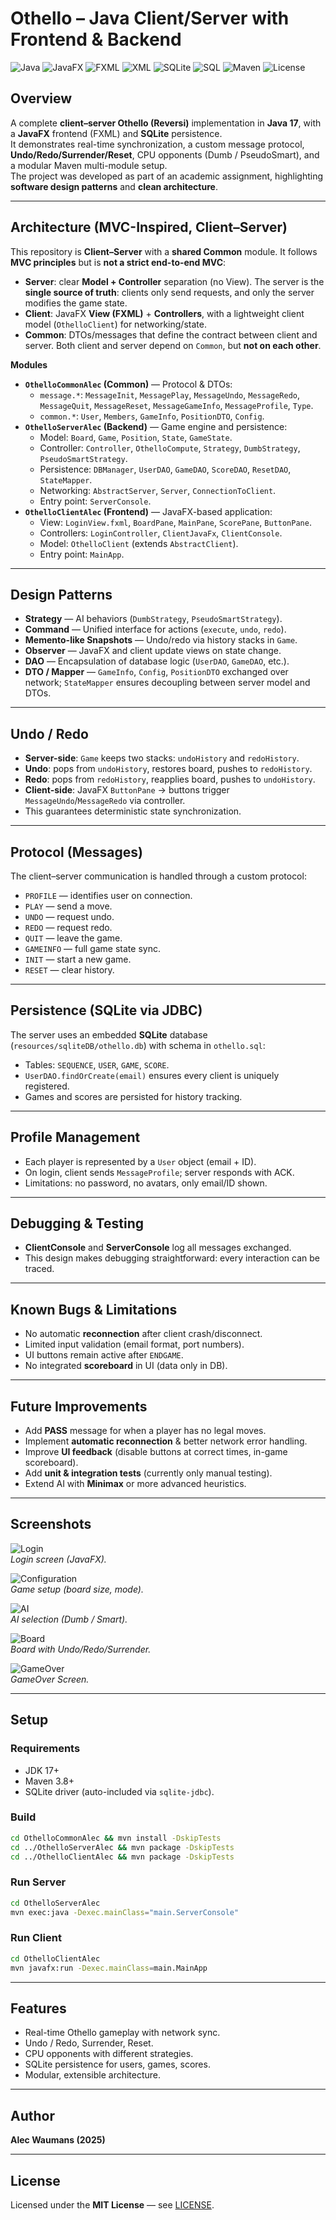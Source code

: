 # Othello – Java Client/Server with Frontend & Backend

![Java](https://img.shields.io/badge/Java-17-red?logo=openjdk)
![JavaFX](https://img.shields.io/badge/JavaFX-FXML-blue?logo=java)
![FXML](https://img.shields.io/badge/FXML-JavaFX-blue)
![XML](https://img.shields.io/badge/XML-1.0-lightgrey)
![SQLite](https://img.shields.io/badge/SQLite-3-lightgrey?logo=sqlite)
![SQL](https://img.shields.io/badge/SQL-Relational-lightgrey)
![Maven](https://img.shields.io/badge/Maven-Build-orange?logo=apachemaven)
![License](https://img.shields.io/badge/License-MIT-green)

## Overview
A complete **client–server Othello (Reversi)** implementation in **Java 17**, with a **JavaFX** frontend (FXML) and **SQLite** persistence.  
It demonstrates real-time synchronization, a custom message protocol, **Undo/Redo/Surrender/Reset**, CPU opponents (Dumb / PseudoSmart), and a modular Maven multi-module setup.  
The project was developed as part of an academic assignment, highlighting **software design patterns** and **clean architecture**.

---

## Architecture (MVC-Inspired, Client–Server)
This repository is **Client–Server** with a **shared Common** module. It follows **MVC principles** but is **not a strict end-to-end MVC**:
- **Server**: clear **Model + Controller** separation (no View). The server is the **single source of truth**: clients only send requests, and only the server modifies the game state.
- **Client**: JavaFX **View (FXML)** + **Controllers**, with a lightweight client model (`OthelloClient`) for networking/state.
- **Common**: DTOs/messages that define the contract between client and server. Both client and server depend on `Common`, but **not on each other**.

**Modules**
- **`OthelloCommonAlec` (Common)** — Protocol & DTOs:  
  - `message.*`: `MessageInit`, `MessagePlay`, `MessageUndo`, `MessageRedo`, `MessageQuit`, `MessageReset`, `MessageGameInfo`, `MessageProfile`, `Type`.  
  - `common.*`: `User`, `Members`, `GameInfo`, `PositionDTO`, `Config`.
- **`OthelloServerAlec` (Backend)** — Game engine and persistence:  
  - Model: `Board`, `Game`, `Position`, `State`, `GameState`.  
  - Controller: `Controller`, `OthelloCompute`, `Strategy`, `DumbStrategy`, `PseudoSmartStrategy`.  
  - Persistence: `DBManager`, `UserDAO`, `GameDAO`, `ScoreDAO`, `ResetDAO`, `StateMapper`.  
  - Networking: `AbstractServer`, `Server`, `ConnectionToClient`.  
  - Entry point: `ServerConsole`.
- **`OthelloClientAlec` (Frontend)** — JavaFX-based application:  
  - View: `LoginView.fxml`, `BoardPane`, `MainPane`, `ScorePane`, `ButtonPane`.  
  - Controllers: `LoginController`, `ClientJavaFx`, `ClientConsole`.  
  - Model: `OthelloClient` (extends `AbstractClient`).  
  - Entry point: `MainApp`.

---

## Design Patterns
- **Strategy** — AI behaviors (`DumbStrategy`, `PseudoSmartStrategy`).  
- **Command** — Unified interface for actions (`execute`, `undo`, `redo`).  
- **Memento-like Snapshots** — Undo/redo via history stacks in `Game`.  
- **Observer** — JavaFX and client update views on state change.  
- **DAO** — Encapsulation of database logic (`UserDAO`, `GameDAO`, etc.).  
- **DTO / Mapper** — `GameInfo`, `Config`, `PositionDTO` exchanged over network; `StateMapper` ensures decoupling between server model and DTOs.

---

## Undo / Redo
- **Server-side**: `Game` keeps two stacks: `undoHistory` and `redoHistory`.  
- **Undo**: pops from `undoHistory`, restores board, pushes to `redoHistory`.  
- **Redo**: pops from `redoHistory`, reapplies board, pushes to `undoHistory`.  
- **Client-side**: JavaFX `ButtonPane` → buttons trigger `MessageUndo`/`MessageRedo` via controller.  
- This guarantees deterministic state synchronization.

---

## Protocol (Messages)
The client–server communication is handled through a custom protocol:
- `PROFILE` — identifies user on connection.  
- `PLAY` — send a move.  
- `UNDO` — request undo.  
- `REDO` — request redo.  
- `QUIT` — leave the game.  
- `GAMEINFO` — full game state sync.  
- `INIT` — start a new game.  
- `RESET` — clear history.  

---

## Persistence (SQLite via JDBC)
The server uses an embedded **SQLite** database (`resources/sqliteDB/othello.db`) with schema in `othello.sql`:
- Tables: `SEQUENCE`, `USER`, `GAME`, `SCORE`.  
- `UserDAO.findOrCreate(email)` ensures every client is uniquely registered.  
- Games and scores are persisted for history tracking.  

---

## Profile Management
- Each player is represented by a `User` object (email + ID).  
- On login, client sends `MessageProfile`; server responds with ACK.  
- Limitations: no password, no avatars, only email/ID shown.  

---

## Debugging & Testing
- **ClientConsole** and **ServerConsole** log all messages exchanged.  
- This design makes debugging straightforward: every interaction can be traced.  

---

## Known Bugs & Limitations
- No automatic **reconnection** after client crash/disconnect.  
- Limited input validation (email format, port numbers).  
- UI buttons remain active after `ENDGAME`.  
- No integrated **scoreboard** in UI (data only in DB).  

---

## Future Improvements
- Add **PASS** message for when a player has no legal moves.  
- Implement **automatic reconnection** & better network error handling.  
- Improve **UI feedback** (disable buttons at correct times, in-game scoreboard).  
- Add **unit & integration tests** (currently only manual testing).  
- Extend AI with **Minimax** or more advanced heuristics.  

---

## Screenshots
![Login](doc/connection.jpeg)  
*Login screen (JavaFX).*  

![Configuration](doc/configuration.jpeg)  
*Game setup (board size, mode).*

![AI](doc/IA.jpeg)  
*AI selection (Dumb / Smart).*  

![Board](doc/gameInterface.jpeg)  
*Board with Undo/Redo/Surrender.*  

![GameOver](doc/GameOver.jpeg)  
*GameOver Screen.*

---

## Setup

### Requirements
- JDK 17+  
- Maven 3.8+  
- SQLite driver (auto-included via `sqlite-jdbc`).  

### Build
```bash
cd OthelloCommonAlec && mvn install -DskipTests
cd ../OthelloServerAlec && mvn package -DskipTests
cd ../OthelloClientAlec && mvn package -DskipTests
```

### Run Server
```bash
cd OthelloServerAlec
mvn exec:java -Dexec.mainClass="main.ServerConsole"
```

### Run Client
```bash
cd OthelloClientAlec
mvn javafx:run -Dexec.mainClass=main.MainApp
```

---

## Features
- Real-time Othello gameplay with network sync.  
- Undo / Redo, Surrender, Reset.  
- CPU opponents with different strategies.  
- SQLite persistence for users, games, scores.  
- Modular, extensible architecture.  

---

## Author
**Alec Waumans (2025)**

---

## License
Licensed under the **MIT License** — see [LICENSE](LICENSE).
